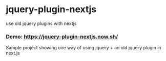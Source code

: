 # jquery-plugin-nextjs
use old jquery plugins with nextjs

### Demo: https://jquery-plugin-nextjs.now.sh/

Sample project showing one way of using jquery + an old jquery plugin in next.js
